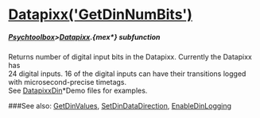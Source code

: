 # [Datapixx('GetDinNumBits')](Datapixx-GetDinNumBits) 
##### [Psychtoolbox](Psychtoolbox)>[Datapixx](Datapixx).{mex*} subfunction


Returns number of digital input bits in the Datapixx. Currently the Datapixx has  
24 digital inputs. 16 of the digital inputs can have their transitions logged  
with microsecond-precise timetags.  
See [DatapixxDin](DatapixxDin)\*Demo files for examples.  
  


###See also:
[GetDinValues](Datapixx-GetDinValues), [SetDinDataDirection](Datapixx-SetDinDataDirection), [EnableDinLogging](Datapixx-EnableDinLogging)
